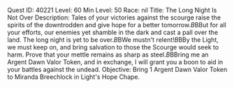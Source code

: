 Quest ID: 40221
Level: 60
Min Level: 50
Race: nil
Title: The Long Night Is Not Over
Description: Tales of your victories against the scourge raise the spirits of the downtrodden and give hope for a better tomorrow.$B$BBut for all your efforts, our enemies yet shamble in the dark and cast a pall over the land. The long night is yet to be over.$B$BWe mustn't relent!$B$BBy the Light, we must keep on, and bring salvation to those the Scourge would seek to harm. Prove that your mettle remains as sharp as steel.$B$BBring me an Argent Dawn Valor Token, and in exchange, I will grant you a boon to aid in your battles against the undead.
Objective: Bring 1 Argent Dawn Valor Token to Miranda Breechlock in Light's Hope Chape.
